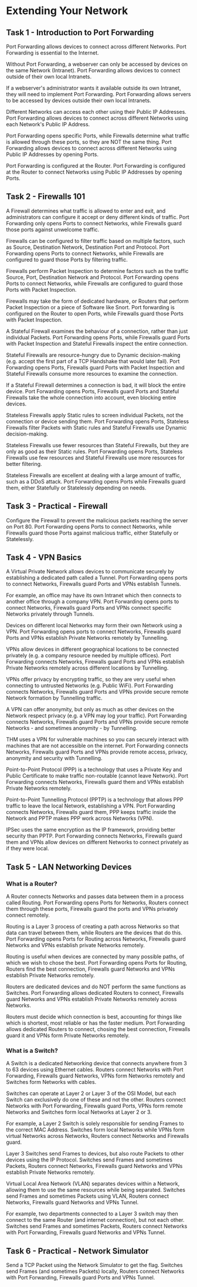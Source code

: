 # Extending Your Network

## Task 1 - Introduction to Port Forwarding

Port Forwarding allows devices to connect across different Networks.
Port Forwarding is essential to the Internet.

Without Port Forwarding, a webserver can only be accessed by devices on the same Network (Intranet).
Port Forwarding allows devices to connect outside of their own local Intranets.

If a webserver's administrator wants it available outside its own Intranet, they will need to implement Port Forwarding.
Port Forwarding allows servers to be accessed by devices outside their own local Intranets.

Different Networks can access each other using their Public IP Addresses.
Port Forwarding allows devices to connect across different Networks using each Network's Public IP Address.

Port Forwarding opens specific Ports, while Firewalls determine what traffic is allowed through these ports, so they are NOT the same thing.
Port Forwarding allows devices to connect across different Networks using Public IP Addresses by opening Ports.

Port Forwarding is configured at the Router.
Port Forwarding is configured at the Router to connect Networks using Public IP Addresses by opening Ports.

## Task 2 - Firewalls 101

A Firewall determines what traffic is allowed to enter and exit, and administrators can configure it accept or deny different kinds of traffic.
Port Forwarding only opens Ports to connect Networks, while Firewalls guard those ports against unwelcome traffic.

Firewalls can be configured to filter traffic based on multiple factors, such as Source, Destination Network, Destination Port and Protocol.
Port Forwarding opens Ports to connect Networks, while Firewalls are configured to guard those Ports by filtering traffic.

Firewalls perform Packet Inspection to determine factors such as the traffic Source, Port, Destination Network and Protocol.
Port Forwarding opens Ports to connect Networks, while Firewalls are configured to guard those Ports with Packet Inspection.

Firewalls may take the form of dedicated hardware, or Routers that perform Packet Inspection or a piece of Software like Snort.
Port forwarding is configured on the Router to open Ports, while Firewalls guard those Ports with Packet Inspection.

A Stateful Firewall examines the behaviour of a connection, rather than just individual Packets.
Port Forwarding opens Ports, while Firewalls guard Ports with Packet Inspection and Stateful Firewalls inspect the entire connection.

Stateful Firewalls are resource-hungry due to Dynamic decision-making (e.g. accept the first part of a TCP Handshake that would later fail).
Port Forwarding opens Ports, Firewalls guard Ports with Packet Inspection and Stateful Firewalls consume more resources to examine the connection.

If a Stateful Firewall determines a connection is bad, it will block the entire device.
Port Forwarding opens Ports, Firewalls guard Ports and Stateful Firewalls take the whole connection into account, even blocking entire devices.

Stateless Firewalls apply Static rules to screen individual Packets, not the connection or device sending them.
Port Forwarding opens Ports, Stateless Firewalls filter Packets with Static rules and Stateful Firewalls use Dynamic decision-making.

Stateless Firewalls use fewer resources than Stateful Firewalls, but they are only as good as their Static rules.
Port Forwarding opens Ports, Stateless Firewalls use few resources and Stateful Firewalls use more resources for better filtering.

Stateless Firewalls are excellent at dealing with a large amount of traffic, such as a DDoS attack.
Port Forwarding opens Ports while Firewalls guard them, either Statefully or Statelessly depending on needs.

## Task 3 - Practical - Firewall

Configure the Firewall to prevent the malicious packets reaching the server on Port 80.
Port Forwarding opens Ports to connect Networks, while Firewalls guard those Ports against malicious traffic, either Statefully or Statelessly.

## Task 4 - VPN Basics

A Virtual Private Network allows devices to communicate securely by establishing a dedicated path called a Tunnel.
Port Forwarding opens ports to connect Networks, Firewalls guard Ports and VPNs establish Tunnels.

For example, an office may have its own Intranet which then connects to another office through a company VPN.
Port Forwarding opens ports to connect Networks, Firewalls guard Ports and VPNs connect specific Networks privately through Tunnels.

Devices on different local Networks may form their own Network using a VPN.
Port Forwarding opens ports to connect Networks, Firewalls guard Ports and VPNs establish Private Networks remotely by Tunnelling.

VPNs allow devices in different geographical locations to be connected privately (e.g. a company resource needed by multiple offices).
Port Forwarding connects Networks, Firewalls guard Ports and VPNs establish Private Networks remotely across different locations by Tunnelling.

VPNs offer privacy by encrypting traffic, so they are very useful when connecting to untrusted Networks (e.g. Public WiFi).
Port Forwarding connects Networks, Firewalls guard Ports and VPNs provide secure remote Network formation by Tunnelling traffic.

A VPN can offer anonymity, but only as much as other devices on the Network respect privacy (e.g. a VPN may log your traffic).
Port Forwarding connects Networks, Firewalls guard Ports and VPNs provide secure remote Networks - and sometimes anonymity - by Tunnelling.

THM uses a VPN for vulnerable machines so you can securely interact with machines that are not accessible on the internet.
Port Forwarding connects Networks, Firewalls guard Ports and VPNs provide remote access, privacy, anonymity and security with Tunnelling.

Point-to-Point Protocol (PPP) is a technology that uses a Private Key and Public Certificate to make traffic non-routable (cannot leave Network).
Port Forwarding connects Networks, Firewalls guard them and VPNs establish Private Networks remotely.

Point-to-Point Tunnelling Protocol (PPTP) is a technology that allows PPP traffic to leave the local Network, establishing a VPN.
Port Forwarding connects Networks, Firewalls guard them, PPP keeps traffic inside the Network and PPTP makes PPP work across Networks (VPN).

IPSec uses the same encryption as the IP framework, providing better security than PPTP.
Port Forwarding connects Networks, Firewalls guard them and VPNs allow devices on different Networks to connect privately as if they were local.

## Task 5 - LAN Networking Devices

### What is a Router?

A Router connects Networks and passes data between them in a process called Routing.
Port Forwarding opens Ports for Networks, Routers connect them through these ports, Firewalls guard the ports and VPNs privately connect remotely.

Routing is a Layer 3 process of creating a path across Networks so that data can travel between them, while Routers are the devices that do this.
Port Forwarding opens Ports for Routing across Networks, Firewalls guard Networks and VPNs establish private Networks remotely.

Routing is useful when devices are connected by many possible paths, of which we wish to chose the best.
Port Forwarding opens Ports for Routing, Routers find the best connection, Firewalls guard Networks and VPNs establish Private Networks remotely.

Routers are dedicated devices and do NOT perform the same functions as Switches.
Port Forwarding allows dedicated Routers to connect, Firewalls guard Networks and VPNs establish Private Networks remotely across Networks.

Routers must decide which connection is best, accounting for things like which is shortest, most reliable or has the faster medium.
Port Forwarding allows dedicated Routers to connect, chosing the best connection, Firewalls guard it and VPNs form Private Networks remotely.

### What is a Switch?

A Switch is a dedicated Networking device that connects anywhere from 3 to 63 devices using Ethernet cables.
Routers connect Networks with Port Forwarding, Firewalls guard Networks, VPNs form Networks remotely and Switches form Networks with cables.

Switches can operate at Layer 2 or Layer 3 of the OSI Model, but each Switch can exclusively do one of these and not the other.
Routers connect Networks with Port Forwarding, Firewalls guard Ports, VPNs form remote Networks and Switches form local Networks at Layer 2 or 3.

For example, a Layer 2 Switch is solely responsible for sending Frames to the correct MAC Address.
Switches form local Networks while VPNs form virtual Networks across Networks, Routers connect Networks and Firewalls guard.

Layer 3 Switches send Frames to devices, but also route Packets to other devices using the IP Protocol.
Switches send Frames and sometimes Packets, Routers connect Networks, Firewalls guard Networks and VPNs establish Private Networks remotely.

Virtual Local Area Network (VLAN) separates devices within a Network, allowing them to use the same resources while being separated.
Switches send Frames and sometimes Packets using VLAN, Routers connect Networks, Firewalls guard Networks and VPNs Tunnel.

For example, two departments connected to a Layer 3 switch may then connect to the same Router (and internet connection), but not each other.
Switches send Frames and sometimes Packets, Routers connect Networks with Port Forwarding, Firewalls guard Networks and VPNs Tunnel.

## Task 6 - Practical - Network Simulator

Send a TCP Packet using the Network Simulator to get the flag.
Switches send Frames (and sometimes Packets) locally, Routers connect Networks with Port Forwarding, Firewalls guard Ports and VPNs Tunnel.